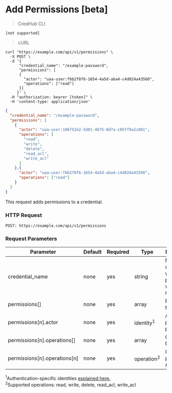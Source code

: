 # Add Permissions [beta]

> CredHub CLI

```shell
[not supported]
```

> cURL

```shell
curl "https://example.com/api/v1/permissions" \
  -X POST \
  -d '{ 
      "credential_name": "/example-password", 
      "permissions": [
      {
        "actor": "uaa-user:f6b2f8f6-1654-4a5d-aba4-c4d024a43560",
        "operations": ["read"]
      }]
     }' \
  -H "authorization: bearer [token]" \
  -H 'content-type: application/json'
```

```json
{
  "credential_name": "/example-password",
  "permissions": [
    {
      "actor": "uaa-user:106f52e2-5d01-4675-8d7a-c05ff9a2c081",
      "operations": [
        "read",
        "write",
        "delete",
        "read_acl",
        "write_acl"
      ]
    },{
      "actor": "uaa-user:f6b2f8f6-1654-4a5d-aba4-c4d024a43560",
      "operations": ["read"]
    }
  ]
}
```

This request adds permissions to a credential. 

### HTTP Request

`POST: https://example.com/api/v1/permissions`

### Request Parameters

Parameter | Default | Required | Type | Description
--------- | --------- | --------- | --------- | -----------
credential_name | none | yes | string | Name of credential whose permissions will be returned
permissions[] | none | yes | array | Permissions to add
permissions[n].actor | none | yes | identity<sup>1</sup> | Actor provided permission
permissions[n].operations[] | none | yes | array | Operations to add
permissions[n].operations[n] | none | yes | operation<sup>2</sup> | Operation provided to Actor

<sup>1</sup>Authentication-specific identities [explained here.](https://github.com/cloudfoundry-incubator/credhub/blob/master/docs/initiatives/authentication-identities.md) <br>
<sup>2</sup>Supported operations: read, write, delete, read_acl, write_acl
